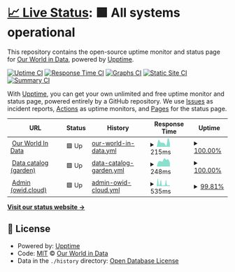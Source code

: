 # [📈 Live Status](https://owid.github.io/status): <!--live status--> **🟩 All systems operational**

This repository contains the open-source uptime monitor and status page for [Our World in Data](https://ourworldindata.org), powered by [Upptime](https://github.com/upptime/upptime).

[![Uptime CI](https://github.com/owid/status/workflows/Uptime%20CI/badge.svg)](https://github.com/owid/status/actions?query=workflow%3A%22Uptime+CI%22)
[![Response Time CI](https://github.com/owid/status/workflows/Response%20Time%20CI/badge.svg)](https://github.com/owid/status/actions?query=workflow%3A%22Response+Time+CI%22)
[![Graphs CI](https://github.com/owid/status/workflows/Graphs%20CI/badge.svg)](https://github.com/owid/status/actions?query=workflow%3A%22Graphs+CI%22)
[![Static Site CI](https://github.com/owid/status/workflows/Static%20Site%20CI/badge.svg)](https://github.com/owid/status/actions?query=workflow%3A%22Static+Site+CI%22)
[![Summary CI](https://github.com/owid/status/workflows/Summary%20CI/badge.svg)](https://github.com/owid/status/actions?query=workflow%3A%22Summary+CI%22)

With [Upptime](https://upptime.js.org), you can get your own unlimited and free uptime monitor and status page, powered entirely by a GitHub repository. We use [Issues](https://github.com/owid/status/issues) as incident reports, [Actions](https://github.com/owid/status/actions) as uptime monitors, and [Pages](https://owid.github.io/status) for the status page.

<!--start: status pages-->
<!-- This summary is generated by Upptime (https://github.com/upptime/upptime) -->
<!-- Do not edit this manually, your changes will be overwritten -->
<!-- prettier-ignore -->
| URL | Status | History | Response Time | Uptime |
| --- | ------ | ------- | ------------- | ------ |
| <img alt="" src="https://icons.duckduckgo.com/ip3/ourworldindata.org.ico" height="13"> [Our World In Data](https://ourworldindata.org/) | 🟩 Up | [our-world-in-data.yml](https://github.com/owid/status/commits/HEAD/history/our-world-in-data.yml) | <details><summary><img alt="Response time graph" src="./graphs/our-world-in-data/response-time-week.png" height="20"> 215ms</summary><br><a href="https://owid.github.io/status/history/our-world-in-data"><img alt="Response time 245" src="https://img.shields.io/endpoint?url=https%3A%2F%2Fraw.githubusercontent.com%2Fowid%2Fstatus%2FHEAD%2Fapi%2Four-world-in-data%2Fresponse-time.json"></a><br><a href="https://owid.github.io/status/history/our-world-in-data"><img alt="24-hour response time 241" src="https://img.shields.io/endpoint?url=https%3A%2F%2Fraw.githubusercontent.com%2Fowid%2Fstatus%2FHEAD%2Fapi%2Four-world-in-data%2Fresponse-time-day.json"></a><br><a href="https://owid.github.io/status/history/our-world-in-data"><img alt="7-day response time 215" src="https://img.shields.io/endpoint?url=https%3A%2F%2Fraw.githubusercontent.com%2Fowid%2Fstatus%2FHEAD%2Fapi%2Four-world-in-data%2Fresponse-time-week.json"></a><br><a href="https://owid.github.io/status/history/our-world-in-data"><img alt="30-day response time 235" src="https://img.shields.io/endpoint?url=https%3A%2F%2Fraw.githubusercontent.com%2Fowid%2Fstatus%2FHEAD%2Fapi%2Four-world-in-data%2Fresponse-time-month.json"></a><br><a href="https://owid.github.io/status/history/our-world-in-data"><img alt="1-year response time 245" src="https://img.shields.io/endpoint?url=https%3A%2F%2Fraw.githubusercontent.com%2Fowid%2Fstatus%2FHEAD%2Fapi%2Four-world-in-data%2Fresponse-time-year.json"></a></details> | <details><summary><a href="https://owid.github.io/status/history/our-world-in-data">100.00%</a></summary><a href="https://owid.github.io/status/history/our-world-in-data"><img alt="All-time uptime 100.00%" src="https://img.shields.io/endpoint?url=https%3A%2F%2Fraw.githubusercontent.com%2Fowid%2Fstatus%2FHEAD%2Fapi%2Four-world-in-data%2Fuptime.json"></a><br><a href="https://owid.github.io/status/history/our-world-in-data"><img alt="24-hour uptime 100.00%" src="https://img.shields.io/endpoint?url=https%3A%2F%2Fraw.githubusercontent.com%2Fowid%2Fstatus%2FHEAD%2Fapi%2Four-world-in-data%2Fuptime-day.json"></a><br><a href="https://owid.github.io/status/history/our-world-in-data"><img alt="7-day uptime 100.00%" src="https://img.shields.io/endpoint?url=https%3A%2F%2Fraw.githubusercontent.com%2Fowid%2Fstatus%2FHEAD%2Fapi%2Four-world-in-data%2Fuptime-week.json"></a><br><a href="https://owid.github.io/status/history/our-world-in-data"><img alt="30-day uptime 100.00%" src="https://img.shields.io/endpoint?url=https%3A%2F%2Fraw.githubusercontent.com%2Fowid%2Fstatus%2FHEAD%2Fapi%2Four-world-in-data%2Fuptime-month.json"></a><br><a href="https://owid.github.io/status/history/our-world-in-data"><img alt="1-year uptime 100.00%" src="https://img.shields.io/endpoint?url=https%3A%2F%2Fraw.githubusercontent.com%2Fowid%2Fstatus%2FHEAD%2Fapi%2Four-world-in-data%2Fuptime-year.json"></a></details>
| <img alt="" src="https://icons.duckduckgo.com/ip3/catalog.ourworldindata.org.ico" height="13"> [Data catalog (garden)](https://catalog.ourworldindata.org/catalog-garden.feather) | 🟩 Up | [data-catalog-garden.yml](https://github.com/owid/status/commits/HEAD/history/data-catalog-garden.yml) | <details><summary><img alt="Response time graph" src="./graphs/data-catalog-garden/response-time-week.png" height="20"> 248ms</summary><br><a href="https://owid.github.io/status/history/data-catalog-garden"><img alt="Response time 237" src="https://img.shields.io/endpoint?url=https%3A%2F%2Fraw.githubusercontent.com%2Fowid%2Fstatus%2FHEAD%2Fapi%2Fdata-catalog-garden%2Fresponse-time.json"></a><br><a href="https://owid.github.io/status/history/data-catalog-garden"><img alt="24-hour response time 133" src="https://img.shields.io/endpoint?url=https%3A%2F%2Fraw.githubusercontent.com%2Fowid%2Fstatus%2FHEAD%2Fapi%2Fdata-catalog-garden%2Fresponse-time-day.json"></a><br><a href="https://owid.github.io/status/history/data-catalog-garden"><img alt="7-day response time 248" src="https://img.shields.io/endpoint?url=https%3A%2F%2Fraw.githubusercontent.com%2Fowid%2Fstatus%2FHEAD%2Fapi%2Fdata-catalog-garden%2Fresponse-time-week.json"></a><br><a href="https://owid.github.io/status/history/data-catalog-garden"><img alt="30-day response time 243" src="https://img.shields.io/endpoint?url=https%3A%2F%2Fraw.githubusercontent.com%2Fowid%2Fstatus%2FHEAD%2Fapi%2Fdata-catalog-garden%2Fresponse-time-month.json"></a><br><a href="https://owid.github.io/status/history/data-catalog-garden"><img alt="1-year response time 237" src="https://img.shields.io/endpoint?url=https%3A%2F%2Fraw.githubusercontent.com%2Fowid%2Fstatus%2FHEAD%2Fapi%2Fdata-catalog-garden%2Fresponse-time-year.json"></a></details> | <details><summary><a href="https://owid.github.io/status/history/data-catalog-garden">100.00%</a></summary><a href="https://owid.github.io/status/history/data-catalog-garden"><img alt="All-time uptime 100.00%" src="https://img.shields.io/endpoint?url=https%3A%2F%2Fraw.githubusercontent.com%2Fowid%2Fstatus%2FHEAD%2Fapi%2Fdata-catalog-garden%2Fuptime.json"></a><br><a href="https://owid.github.io/status/history/data-catalog-garden"><img alt="24-hour uptime 100.00%" src="https://img.shields.io/endpoint?url=https%3A%2F%2Fraw.githubusercontent.com%2Fowid%2Fstatus%2FHEAD%2Fapi%2Fdata-catalog-garden%2Fuptime-day.json"></a><br><a href="https://owid.github.io/status/history/data-catalog-garden"><img alt="7-day uptime 100.00%" src="https://img.shields.io/endpoint?url=https%3A%2F%2Fraw.githubusercontent.com%2Fowid%2Fstatus%2FHEAD%2Fapi%2Fdata-catalog-garden%2Fuptime-week.json"></a><br><a href="https://owid.github.io/status/history/data-catalog-garden"><img alt="30-day uptime 100.00%" src="https://img.shields.io/endpoint?url=https%3A%2F%2Fraw.githubusercontent.com%2Fowid%2Fstatus%2FHEAD%2Fapi%2Fdata-catalog-garden%2Fuptime-month.json"></a><br><a href="https://owid.github.io/status/history/data-catalog-garden"><img alt="1-year uptime 100.00%" src="https://img.shields.io/endpoint?url=https%3A%2F%2Fraw.githubusercontent.com%2Fowid%2Fstatus%2FHEAD%2Fapi%2Fdata-catalog-garden%2Fuptime-year.json"></a></details>
| <img alt="" src="https://icons.duckduckgo.com/ip3/owid.cloud.ico" height="13"> [Admin (owid.cloud)](https://owid.cloud/api/health) | 🟩 Up | [admin-owid-cloud.yml](https://github.com/owid/status/commits/HEAD/history/admin-owid-cloud.yml) | <details><summary><img alt="Response time graph" src="./graphs/admin-owid-cloud/response-time-week.png" height="20"> 535ms</summary><br><a href="https://owid.github.io/status/history/admin-owid-cloud"><img alt="Response time 475" src="https://img.shields.io/endpoint?url=https%3A%2F%2Fraw.githubusercontent.com%2Fowid%2Fstatus%2FHEAD%2Fapi%2Fadmin-owid-cloud%2Fresponse-time.json"></a><br><a href="https://owid.github.io/status/history/admin-owid-cloud"><img alt="24-hour response time 647" src="https://img.shields.io/endpoint?url=https%3A%2F%2Fraw.githubusercontent.com%2Fowid%2Fstatus%2FHEAD%2Fapi%2Fadmin-owid-cloud%2Fresponse-time-day.json"></a><br><a href="https://owid.github.io/status/history/admin-owid-cloud"><img alt="7-day response time 535" src="https://img.shields.io/endpoint?url=https%3A%2F%2Fraw.githubusercontent.com%2Fowid%2Fstatus%2FHEAD%2Fapi%2Fadmin-owid-cloud%2Fresponse-time-week.json"></a><br><a href="https://owid.github.io/status/history/admin-owid-cloud"><img alt="30-day response time 486" src="https://img.shields.io/endpoint?url=https%3A%2F%2Fraw.githubusercontent.com%2Fowid%2Fstatus%2FHEAD%2Fapi%2Fadmin-owid-cloud%2Fresponse-time-month.json"></a><br><a href="https://owid.github.io/status/history/admin-owid-cloud"><img alt="1-year response time 475" src="https://img.shields.io/endpoint?url=https%3A%2F%2Fraw.githubusercontent.com%2Fowid%2Fstatus%2FHEAD%2Fapi%2Fadmin-owid-cloud%2Fresponse-time-year.json"></a></details> | <details><summary><a href="https://owid.github.io/status/history/admin-owid-cloud">99.81%</a></summary><a href="https://owid.github.io/status/history/admin-owid-cloud"><img alt="All-time uptime 99.85%" src="https://img.shields.io/endpoint?url=https%3A%2F%2Fraw.githubusercontent.com%2Fowid%2Fstatus%2FHEAD%2Fapi%2Fadmin-owid-cloud%2Fuptime.json"></a><br><a href="https://owid.github.io/status/history/admin-owid-cloud"><img alt="24-hour uptime 100.00%" src="https://img.shields.io/endpoint?url=https%3A%2F%2Fraw.githubusercontent.com%2Fowid%2Fstatus%2FHEAD%2Fapi%2Fadmin-owid-cloud%2Fuptime-day.json"></a><br><a href="https://owid.github.io/status/history/admin-owid-cloud"><img alt="7-day uptime 99.81%" src="https://img.shields.io/endpoint?url=https%3A%2F%2Fraw.githubusercontent.com%2Fowid%2Fstatus%2FHEAD%2Fapi%2Fadmin-owid-cloud%2Fuptime-week.json"></a><br><a href="https://owid.github.io/status/history/admin-owid-cloud"><img alt="30-day uptime 99.85%" src="https://img.shields.io/endpoint?url=https%3A%2F%2Fraw.githubusercontent.com%2Fowid%2Fstatus%2FHEAD%2Fapi%2Fadmin-owid-cloud%2Fuptime-month.json"></a><br><a href="https://owid.github.io/status/history/admin-owid-cloud"><img alt="1-year uptime 99.85%" src="https://img.shields.io/endpoint?url=https%3A%2F%2Fraw.githubusercontent.com%2Fowid%2Fstatus%2FHEAD%2Fapi%2Fadmin-owid-cloud%2Fuptime-year.json"></a></details>

<!--end: status pages-->

[**Visit our status website →**](https://owid.github.io/status)

## 📄 License

- Powered by: [Upptime](https://github.com/upptime/upptime)
- Code: [MIT](./LICENSE) © [Our World in Data](https://ourworldindata.org)
- Data in the `./history` directory: [Open Database License](https://opendatacommons.org/licenses/odbl/1-0/)
